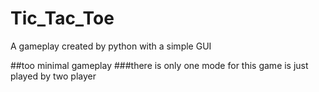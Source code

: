 # Tic_Tac_Toe
A gameplay created by python with a simple GUI

##too minimal gameplay 
###there is only one mode for this game is just played by two player
